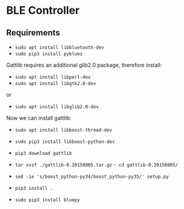 # BLE Controller

## Requirements
- `sudo apt install libbluetooth-dev`
- `sudo pip3 install pybluez`

Gattlib requires an additional glib2.0 package, therefore install:
- `sudo apt install libperl-dev`
- `sudo apt install libgtk2.0-dev`

or
- `sudo apt install libglib2.0-dev`

Now we can install gattlib:
- `sudo apt install libboost-thread-dev`
- `sudo pip3 install libboost-python-dev`

- `pip3 download gattlib`
- `tar xvzf ./gattlib-0.20150805.tar.gz`
-` cd gattlib-0.20150805/`
- `sed -ie 's/boost_python-py34/boost_python-py35/' setup.py`
- `pip3 install .`

- `sudo pip3 install bluepy`

